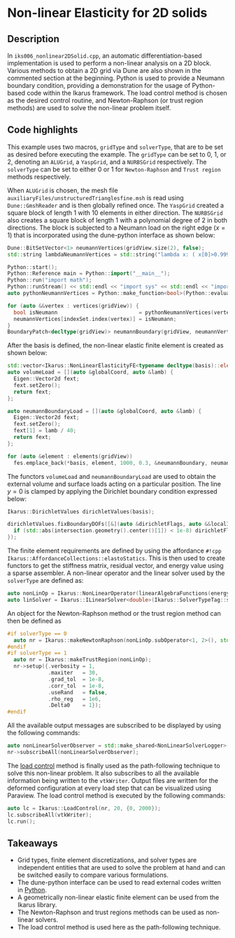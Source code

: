 <!--
SPDX-FileCopyrightText: 2022 The Ikarus Developers mueller@ibb.uni-stuttgart.de
SPDX-License-Identifier: CC-BY-SA-4.0
-->

# Non-linear Elasticity for 2D solids

## Description

In `iks006_nonlinear2DSolid.cpp`, an automatic differentiation-based implementation is used to perform a non-linear analysis on a 2D block. 
Various methods to obtain a 2D grid via Dune are also shown in the commented section at
the beginning. Python is used to provide a Neumann boundary condition, providing a demonstration for the usage of 
Python-based code within the Ikarus framework. The load control method is chosen as the desired control routine, and
Newton-Raphson (or trust region methods) are used to solve the non-linear problem itself.

## Code highlights

This example uses two macros, `gridType` and `solverType`, that are to be set as desired before executing the example.
The `gridType` can be set to 0, 1, or 2, denoting an `ALUGrid`, a `YaspGrid`, and a `NURBSGrid` respectively.
The `solverType` can be set to either 0 or 1 for `Newton-Raphson` and `Trust region` methods respectively.

When `ALUGrid` is chosen, the mesh file `auxiliaryFiles/unstructuredTrianglesfine.msh` is read using `Dune::GmshReader` 
and is then globally refined once. The `YaspGrid` created a square block of length 1 with 10 elements in either direction.
The `NURBSGrid` also creates a square block of length 1 with a polynomial degree of 2 in both directions. 
The block is subjected to a Neumann load on the right edge ($x=1$) that is incorporated using the dune-python interface as shown below:
```cpp
Dune::BitSetVector<1> neumannVertices(gridView.size(2), false);
std::string lambdaNeumannVertices = std::string("lambda x: ( x[0]>0.999 )");

Python::start();
Python::Reference main = Python::import("__main__");
Python::run("import math");
Python::runStream() << std::endl << "import sys" << std::endl << "import os" << std::endl;
auto pythonNeumannVertices = Python::make_function<bool>(Python::evaluate(lambdaNeumannVertices));

for (auto &&vertex : vertices(gridView)) {
  bool isNeumann                          = pythonNeumannVertices(vertex.geometry().corner(0));
  neumannVertices[indexSet.index(vertex)] = isNeumann;
}
BoundaryPatch<decltype(gridView)> neumannBoundary(gridView, neumannVertices);
```
After the basis is defined, the non-linear elastic finite element is created as shown below:
```cpp
std::vector<Ikarus::NonLinearElasticityFE<typename decltype(basis)::element_type>> fes;
auto volumeLoad = [](auto &globalCoord, auto &lamb) {
  Eigen::Vector2d fext;
  fext.setZero();
  return fext;
};

auto neumannBoundaryLoad = [](auto &globalCoord, auto &lamb) {
  Eigen::Vector2d fext;
  fext.setZero();
  fext[1] = lamb / 40;
  return fext;
};

for (auto &element : elements(gridView))
  fes.emplace_back(*basis, element, 1000, 0.3, &neumannBoundary, neumannBoundaryLoad, volumeLoad);
```
The functors `volumeLoad` and `neumannBoundaryLoad` are used to obtain the external volume and surface loads acting on a particular position.
The line $y=0$ is clamped by applying the Dirichlet boundary condition expressed below:
```cpp
Ikarus::DirichletValues dirichletValues(basis);

dirichletValues.fixBoundaryDOFs([&](auto &dirichletFlags, auto &&localIndex, auto &&localView, auto &&intersection) {
  if (std::abs(intersection.geometry().center()[1]) < 1e-8) dirichletFlags[localView.index(localIndex)] = true;
});
```
The finite element requirements are defined by using the affordance `#!cpp Ikarus::AffordanceCollections::elastoStatics`.
This is then used to create functors to get the stiffness matrix, residual vector, and energy value using a sparse assembler.
A non-linear operator and the linear solver used by the `solverType` are defined as:
```cpp
auto nonLinOp = Ikarus::NonLinearOperator(linearAlgebraFunctions(energyFunction, residualFunction, KFunction), parameter(d, lambda));
auto linSolver = Ikarus::ILinearSolver<double>(Ikarus::SolverTypeTag::sd_UmfPackLU);
```
An object for the Newton-Raphson method or the trust region method can then be defined as
```cpp
#if solverType == 0
  auto nr = Ikarus::makeNewtonRaphson(nonLinOp.subOperator<1, 2>(), std::move(linSolver));
#endif
#if solverType == 1
  auto nr = Ikarus::makeTrustRegion(nonLinOp);
  nr->setup({.verbosity = 1,
             .maxiter   = 30,
             .grad_tol  = 1e-8,
             .corr_tol  = 1e-8,
             .useRand   = false,
             .rho_reg   = 1e6,
             .Delta0    = 1});
#endif
```
All the available output messages are subscribed to be displayed by using the following commands:
```cpp
auto nonLinearSolverObserver = std::make_shared<NonLinearSolverLogger>();
nr->subscribeAll(nonLinearSolverObserver);
```
The [load control](../01_framework/controlRoutines.md#load-control) method is finally used as the path-following technique to solve this non-linear problem.
It also subscribes to all the available information being written to the `vtkWriter`.
Output files are written for the deformed configuration at every load step that can be visualized using Paraview.
The load control method is executed by the following commands:
```cpp
auto lc = Ikarus::LoadControl(nr, 20, {0, 2000});
lc.subscribeAll(vtkWriter);
lc.run();
```

## Takeaways

- Grid types, finite element discretizations, and solver types are independent entities that are used to solve the problem at hand and can be switched easily to compare various formulations.
- The dune-python interface can be used to read external codes written in [Python](https://www.python.org/).
- A geometrically non-linear elastic finite element can be used from the Ikarus library.
- The Newton-Raphson and trust regions methods can be used as non-linear solvers.
- The load control method is used here as the path-following technique.
